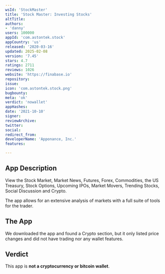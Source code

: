 ```yaml
---
wsId: 'StockMaster'
title: 'Stock Master: Investing Stocks'
altTitle: 
authors:
- 'danny'
users: 100000
appId: 'com.astontek.stock'
appCountry: 'us'
released: '2020-03-16'
updated: 2025-02-08
version: '7.45'
stars: 4.7
ratings: 2711
reviews: 1026
website: 'https://finabase.io'
repository: 
issue: 
icon: 'com.astontek.stock.png'
bugbounty: 
meta: 'ok'
verdict: 'nowallet'
appHashes: 
date: '2021-10-10'
signer: 
reviewArchive: 
twitter: 
social: 
redirect_from: 
developerName: 'Apponance, Inc.'
features: 

---
```


## App Description

View the Stock Market, Market News, Futures, Forex, Commodities, the US Treasury, Stock Options, Upcoming IPOs, Market Movers, Trending Stocks, Social Discussion and Crypto.

The app allows for an extensive analysis of markets with a full suite of tools for the trader.

## The App

We downloaded the app and found a Crypto section, but it only listed price changes and did not have trading nor any wallet features.

## Verdict

This app is **not a cryptocurrency or bitcoin wallet**.

